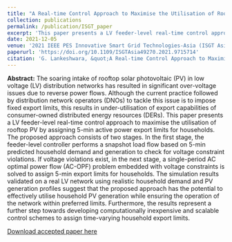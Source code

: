 ```yaml
---
title: "A Real-time Control Approach to Maximise the Utilisation of Rooftop PV Using Dynamic Export Limits"
collection: publications
permalink: /publication/ISGT_paper
excerpt: 'This paper presents a LV feeder-level real-time control approach to maximise the utilisation of rooftop PV by assigning 5-min active power export limits for households.'
date: 2021-12-05
venue: '2021 IEEE PES Innovative Smart Grid Technologies-Asia (ISGT Asia)'
paperurl: 'https://doi.org/10.1109/ISGTAsia49270.2021.9715714'
citation: 'G. Lankeshwara, &quot;A Real-time Control Approach to Maximise the Utilisation of Rooftop PV Using Dynamic Export Limits,&quot; <i>2021 IEEE PES Innovative Smart Grid Technologies - Asia (ISGT Asia)</i>, 2021, pp. 1-5, doi: 10.1109/ISGTAsia49270.2021.9715714.'
---
```


**Abstract:** The soaring intake of rooftop solar photovoltaic (PV) in low voltage (LV) distribution networks has resulted in significant over-voltage issues due to reverse power flows. Although the current practice followed by distribution network operators (DNOs) to tackle this issue is to impose fixed export limits, this results in under-utilisation of export capabilities of consumer-owned distributed energy resources (DERs). This paper presents a LV feeder-level real-time control approach to maximise the utilisation of rooftop PV by assigning 5-min active power export limits for households. The proposed approach consists of two stages. In the first stage, the feeder-level controller performs a snapshot load flow based on 5-min predicted household demand and generation to check for voltage constraint violations. If voltage violations exist, in the next stage, a single-period AC optimal power flow (AC-OPF) problem embedded with voltage constraints is solved to assign 5-min export limits for households. The simulation results validated on a real LV network using realistic household demand and PV generation profiles suggest that the proposed approach has the potential to effectively utilise household PV generation while ensuring the operation of the network within preferred limits. Furthermore, the results represent a further step towards developing computationally inexpensive and scalable control schemes to assign time-varying household export limits.

[Download accepted paper here](https://gayanlanke.github.io/files/ISGT_2021_accepted_paper.pdf)



